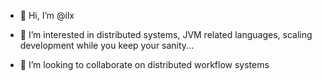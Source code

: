 - 👋 Hi, I’m @ilx 
- 👀 I’m interested in distributed systems, JVM related languages, scaling development while you keep your sanity...

- 💞️ I’m looking to collaborate on distributed workflow systems


